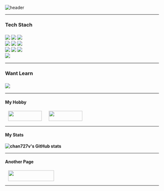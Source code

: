 
<!--
**chan727v/chan727v** is a ✨ _special_ ✨ repository because its `README.md` (this file) appears on your GitHub profile.

Here are some ideas to get you started:

- 🔭 I’m currently working on ...
- 🌱 I’m currently learning ...
- 👯 I’m looking to collaborate on ...
- 🤔 I’m looking for help with ...
- 💬 Ask me about ...
- 📫 How to reach me: ...
- 😄 Pronouns: ...
- ⚡ Fun fact: ...
-->

![header](https://capsule-render.vercel.app/api?type=waving&color=gradient&height=300&section=header&text=My%20_Flexibility&fontSize=90)

<hr />

<h3>Tech Stach<h3/>

<img src="https://img.shields.io/badge/HTML-E34F26?style=flat-square&logo=HTML5&logoColor=white"/> <!--HTML-->
<img src="https://img.shields.io/badge/CSS-1572B6?style=flat-square&logo=CSS3&logoColor=white"/> <!--CSS-->
<img src="https://img.shields.io/badge/JavaScript-F7DF1E?style=flat-square&logo=JavaScript&logoColor=white"/> <!--JavaScript-->
<br />
<img src="https://img.shields.io/badge/Java-F36D00?style=flat-square&logo=Java&logoColor=white"/> <!--Java-->
<img src="https://img.shields.io/badge/Spring-6DB33F?style=flat-square&logo=Spring&logoColor=white"/> <!--Spring-->
<img src="https://img.shields.io/badge/PHP-777BB4?style=flat-square&logo=PHP&logoColor=white"/> <!--PHP-->
<br />
<img src="https://img.shields.io/badge/Oracle-F80000?style=flat-square&logo=Oracle&logoColor=white"/> <!--Oracle-->
<img src="https://img.shields.io/badge/MySQL-4479A1?style=flat-square&logo=MySQL&logoColor=white"/> <!--MySQL-->
<img src="https://img.shields.io/badge/Bitbucket-0052CC?style=flat-square&logo=Bitbucket&logoColor=white"/> <!--Bitbucket-->
<br />
<img src="https://img.shields.io/badge/Adobe Photoshop-31A8FF?style=flat-square&logo=Adobe Photoshop&logoColor=white"/> <!--Photoshop-->

<hr />
     
<h3>Want Learn<h3/>

<img src="https://img.shields.io/badge/Adobe React-61DAFB?style=flat-square&logo=Adobe React&logoColor=white"/>
     
<hr />
     
<h4>My Hobby<h4/>

<a href="https://www.netflix.com/kr/">
<img src="https://img.shields.io/badge/Netflix-E50914?style=flat&logo=Netflix&logoColor=white" 
     style="height : auto; margin-left : 10px; margin-right : 10px; width:110px; height:33px;"/></a> <!--Netflix-->
     
<a href="https://www.youtube.com/">
<img src="https://img.shields.io/badge/YouTube-FF0000?style=flat&logo=YouTube&logoColor=white" 
     style="height : auto; margin-left : 10px; margin-right : 10px; width:110px; height:33px;"/></a> <!--YouTube-->
<hr />

<h4>My Stats<h4/>

![chan727v's GitHub stats](https://github-readme-stats.vercel.app/api?username=chan727v&show_icons=true&theme=midnight-purple) <!--Stats-->

<hr />

<h4>Another Page<h4/>

<a href="https://www.instagram.com/93_roman/">
    <img 
        src="http://img.shields.io/badge/-Instagram-E4405F?style=flat&logo=Instagram&link=https://www.instagram.com/93_roman/&logoColor=white" 
        style="height : auto; margin-left : 10px; margin-right : 10px; width:150px; height:35px;"/> <!--Instagram-->
</a>

<hr />
